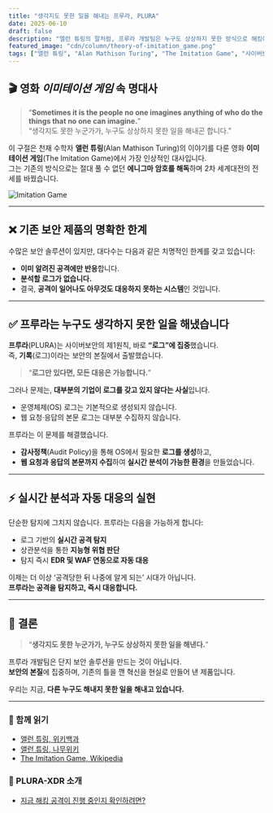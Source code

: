 ```yaml
---
title: "생각지도 못한 일을 해내는 프루라, PLURA"
date: 2025-06-10
draft: false
description: "엘런 튜링의 말처럼, 프루라 개발팀은 누구도 상상하지 못한 방식으로 해킹에 대응하는 전례 없는 보안 기술을 만들어 냈습니다."
featured_image: "cdn/column/theory-of-imitation_game.png"
tags: ["앨런 튜링", "Alan Mathison Turing", "The Imitation Game", "사이버보안", "이미테이션게임", "로그기반보안", "큐비트시큐리티"]
---
```


## 🎬 영화 *이미테이션 게임* 속 명대사

> “**Sometimes it is the people no one imagines anything of who do the things that no one can imagine.**”  
> “생각지도 못한 누군가가, 누구도 상상하지 못한 일을 해내곤 합니다.”

이 구절은 천재 수학자 **앨런 튜링**(Alan Mathison Turing)의 이야기를 다룬 영화 **이미테이션 게임**(The Imitation Game)에서 가장 인상적인 대사입니다.  
그는 기존의 방식으로는 절대 풀 수 없던 **에니그마 암호를 해독**하며 2차 세계대전의 전세를 바꿨습니다.

![Imitation Game](https://blog.plura.io/cdn/column/theory-of-imitation_game.png)

<!--more-->

---

## ❌ 기존 보안 제품의 명확한 한계

수많은 보안 솔루션이 있지만, 대다수는 다음과 같은 치명적인 한계를 갖고 있습니다:

- **이미 알려진 공격에만 반응**합니다.  
- **분석할 로그가 없습니다.**  
- 결국, **공격이 일어나도 아무것도 대응하지 못하는 시스템**인 것입니다.

---

## ✅ 프루라는 누구도 생각하지 못한 일을 해냈습니다

**프루라**(PLURA)는 사이버보안의 제1원칙, 바로 **“로그”에 집중**했습니다.  
즉, **기록**(로그)이라는 보안의 본질에서 출발했습니다.

> “**로그만 있다면, 모든 대응은 가능합니다.**”

그러나 문제는, **대부분의 기업이 로그를 갖고 있지 않다는 사실**입니다.

- 운영체제(OS) 로그는 기본적으로 생성되지 않습니다.  
- 웹 요청·응답의 본문 로그는 대부분 수집하지 않습니다.

프루라는 이 문제를 해결했습니다.  

- **감사정책**(Audit Policy)을 통해 OS에서 필요한 **로그를 생성**하고,  
- **웹 요청과 응답의 본문까지 수집**하여 **실시간 분석이 가능한 환경**을 만들었습니다.

---

## ⚡ 실시간 분석과 자동 대응의 실현

단순한 탐지에 그치지 않습니다. 프루라는 다음을 가능하게 합니다:

- 로그 기반의 **실시간 공격 탐지**  
- 상관분석을 통한 **지능형 위협 판단**  
- 탐지 즉시 **EDR 및 WAF 연동으로 자동 대응**

이제는 더 이상 ‘공격당한 뒤 나중에 알게 되는’ 시대가 아닙니다.  
**프루라는 공격을 탐지하고, 즉시 대응합니다.**

---

## 🏁 결론

> “**생각지도 못한 누군가가, 누구도 상상하지 못한 일을 해낸다.**”

프루라 개발팀은 단지 보안 솔루션을 만드는 것이 아닙니다.  
**보안의 본질**에 집중하며, 기존의 틀을 깬 혁신을 현실로 만들어 낸 제품입니다.

우리는 지금, **다른 누구도 해내지 못한 일을 해내고 있습니다.**

---

### 📖 함께 읽기
- [앨런 튜링, 위키백과](https://ko.wikipedia.org/wiki/%EC%95%A8%EB%9F%B0_%ED%8A%9C%EB%A7%81)
- [앨런 튜링, 나무위키](https://namu.wiki/w/%EC%95%A8%EB%9F%B0%20%ED%8A%9C%EB%A7%81)
- [The Imitation Game, Wikipedia](https://en.wikipedia.org/wiki/The_Imitation_Game)

### 🚀 PLURA-XDR 소개
- [지금 해킹 공격이 진행 중인지 확인하려면?](https://blog.plura.io/ko/column/why-plura-xdr-merit/)
